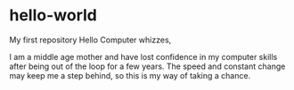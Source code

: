 # hello-world
My first repository
Hello Computer whizzes,
  
  I am a middle age mother and have lost confidence in my computer skills after being out of the loop for a few years. The speed and constant change may keep me a step behind, so this is my way of taking a chance.
